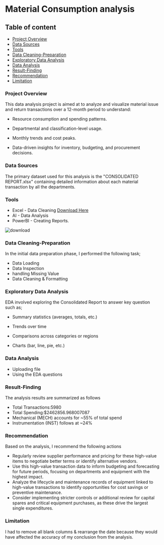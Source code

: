 # Material Consumption analysis

## Table of content

- [Project Overview](#project-overview)
- [Data Sources](#data-sources)
- [Tools](#tools)
- [Data Cleaning-Preparation](#data-cleaning-preparation)
- [Exploratory Data Analysis](#exploratory-data-analysis)
- [Data Analysis](#data-analysis)
- [Result-Finding](#result-finding)
- [Recommendation](#recommendation)
- [Limitation](#limitation)
 
 ### Project Overview

This data analysis project is aimed at to analyze and visualize material issue and return transactions over a 12-month period to understand:

- Resource consumption and spending patterns.

- Departmental and classification-level usage.

- Monthly trends and cost peaks.

- Data-driven insights for inventory, budgeting, and procurement decisions.

### Data Sources

The primary dataset used for this analysis is the "CONSOLIDATED REPORT.xlsx" containing detailed information about each material transaction by all the departments. 

### Tools

- Excel - Data Cleaning [Download Here](https://microsoft.com)
- AI - Data Analysis
- PowerBI - Creating Reports.

![download](https://github.com/user-attachments/assets/99c04818-f19e-449d-b8d6-6f865630926c)

### Data Cleaning-Preparation

In the initial data preparation phase, I performed the following task;
  
- Data Loading
- Data Inspection
- handling Missing Value
- Data Cleaning & Formatting

### Exploratory Data Analysis

EDA involved exploring the Consolidated Report to answer key question such as;

- Summary statistics (averages, totals, etc.)

- Trends over time

- Comparisons across categories or regions

- Charts (bar, line, pie, etc.)

### Data Analysis

- Uploading file
- Using the EDA questions

### Result-Finding

The analysis results are summarized as follows 
- Total Transactions:5980
- Total Spending:$2462856.968007087
- Mechanical (MECH) accounts for ~55% of total spend
- Instrumentation (INST) follows at ~24%

### Recommendation

Based on the analysis, I recommend the following actions
- Regularly review supplier performance and pricing for these high-value items to negotiate better terms or identify alternative vendors.
- Use this high-value transaction data to inform budgeting and forecasting for future periods, focusing on departments and equipment with the highest impact.
- Analyze the lifecycle and maintenance records of equipment linked to high-value transactions to identify opportunities for cost savings or preventive maintenance.
- Consider implementing stricter controls or additional review for capital spares and critical equipment purchases, as these drive the largest single expenditures.

### Limitation

I had to remove all blank columns & rearrange the date because they would have affected the accuracy of my conclusion from the analysis.
